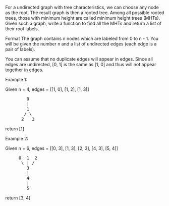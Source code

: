 For a undirected graph with tree characteristics, we can choose any node as the root. The result graph is then a rooted tree. Among all possible rooted trees, those with minimum height are called minimum height trees (MHTs). Given such a graph, write a function to find all the MHTs and return a list of their root labels.

Format
The graph contains n nodes which are labeled from 0 to n - 1. You will be given the number n and a list of undirected edges (each edge is a pair of labels).

You can assume that no duplicate edges will appear in edges. Since all edges are undirected, [0, 1] is the same as [1, 0] and thus will not appear together in edges.

Example 1:

Given n = 4, edges = [[1, 0], [1, 2], [1, 3]]
<pre>
        0
        |
        1
       / \
      2   3
</pre>
return [1]

Example 2:

Given n = 6, edges = [[0, 3], [1, 3], [2, 3], [4, 3], [5, 4]]
<pre>
     0  1  2
      \ | /
        3
        |
        4
        |
        5
</pre>
return [3, 4]
